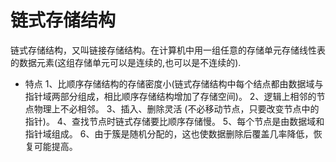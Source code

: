 #  链式存储结构

链式存储结构，又叫链接存储结构。在计算机中用一组任意的存储单元存储线性表的数据元素(这组存储单元可以是连续的,也可以是不连续的).

- 特点
1、比顺序存储结构的存储密度小(链式存储结构中每个结点都由数据域与指针域两部分组成，相比顺序存储结构增加了存储空间)。
2、逻辑上相邻的节点物理上不必相邻。
3、插入、删除灵活 (不必移动节点，只要改变节点中的指针)。
4、查找节点时链式存储要比顺序存储慢。
5、每个节点是由数据域和指针域组成。
6、由于簇是随机分配的，这也使数据删除后覆盖几率降低，恢复可能提高。

